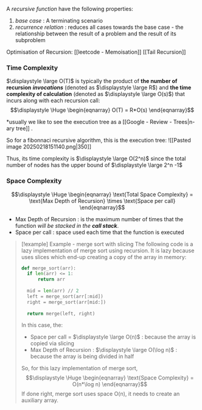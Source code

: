 A *recursive function* have the following properties:
1. *base case* : A terminating scenario
2. *recurrence relation* : reduces all cases towards the base case - the relationship between the result of a problem and the result of its subproblem

Optimisation of Recursion:
[[leetcode - Memoisation]]
[[Tail Recursion]]

### Time Complexity

$\displaystyle \large O(T)$ is typically the product of **the number of recursion** **_invocations_** (denoted as $\displaystyle \large R$) and **the time complexity of calculation** (denoted as $\displaystyle \large O(s)$) that incurs along with each recursion call:
$$\displaystyle \Huge \begin{eqnarray} 
O(T) = R*O(s)
\end{eqnarray}$$

*usually we like to see the execution tree as a [[Google - Review - Trees|n-ary tree]] .

So for a fibonnaci recursive algorithm, this is the execution tree:
![[Pasted image 20250218151140.png|350]]

Thus, its time complexity is $\displaystyle \large O(2^n)$ since the total number of nodes has the upper bound of $\displaystyle \large 2^n -1$


### Space Complexity
$$\displaystyle \Huge \begin{eqnarray} 
\text{Total Space Complexity} = \text{Max Depth of Recursion} \times \text{Space per call}
\end{eqnarray}$$

- Max Depth of Recursion : is the maximum number of times that the function *will be stacked in the **call stack***.
- Space per call : space used each time that the function is executed

>[!example] Example - merge sort with slicing
>The following code is a lazy implementation of merge sort using recursion. It is lazy because uses slices which end-up creating a copy of the array in memory:
>
>```python
>def merge_sort(arr):
>	if len(arr) <= 1:
>		return arr
>		
>	mid = len(arr) // 2
>	left = merge_sort(arr[:mid])
>	right = merge_sort(arr[mid:])
>	
>	return merge(left, right)
>```
>
>In this case, the:
>- Space per call = $\displaystyle \large O(n)$ : because the array is copied via slicing
>- Max Depth of Recursion : $\displaystyle \large O(\log n)$ : because the array is being divided in half
>
>So, for this lazy implementation of merge sort,
>$$\displaystyle \Huge \begin{eqnarray} 
>\text{Space Complexity} = O(n*\log n)
>\end{eqnarray}$$
>If done right, merge sort uses space O(n), it needs to create an auxiliary array.